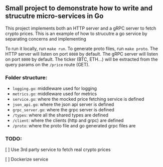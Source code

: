 ## Small project to demonstrate how to write and strucutre micro-services in Go

This project implements both an HTTP server and a gRPC server to fetch crypto prices. This is an example of how to strucutre a go service
by separating concerns and implementing

To run it locally, run `make run`.
To generate proto files, run `make proto`.
The HTTP server will listen on port `8080` by default.
The gRPC server will listen on port `8000` by default.
The ticker (BTC, ETH...) will be extracted from the query params on the `/price` route (GET).

### Folder structure:

- `logging.go`: middleware used for logging
- `metrics.go`: middleware used for metrics
- `service.go`: where the mocked price fetching service is defined
- `json_api.go`: where the json api server is defined
- `grpc_server.go`: where the grpc server is defined
- `/types`: where all the shared types are defined
- `/client`: where the clients (http and grpc) are defined
- `/proto`: where the proto file and go generated grpc files are

### TODO:

[ ] Use 3rd party service to fetch real crypto prices

[ ] Dockerize service
